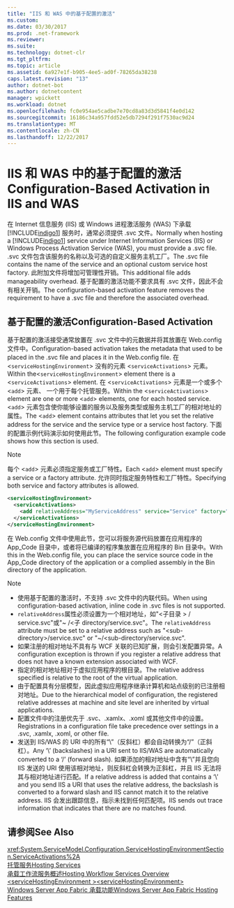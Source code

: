 ```yaml
---
title: "IIS 和 WAS 中的基于配置的激活"
ms.custom: 
ms.date: 03/30/2017
ms.prod: .net-framework
ms.reviewer: 
ms.suite: 
ms.technology: dotnet-clr
ms.tgt_pltfrm: 
ms.topic: article
ms.assetid: 6a927e1f-b905-4ee5-ad0f-78265da38238
caps.latest.revision: "13"
author: dotnet-bot
ms.author: dotnetcontent
manager: wpickett
ms.workload: dotnet
ms.openlocfilehash: fc0e954ae5cadbe7e70cd8a83d3d5841f4e0d142
ms.sourcegitcommit: 16186c34a957fdd52e5db7294f291f7530ac9d24
ms.translationtype: MT
ms.contentlocale: zh-CN
ms.lasthandoff: 12/22/2017
---
```

# <a name="configuration-based-activation-in-iis-and-was"></a><span data-ttu-id="19a01-102">IIS 和 WAS 中的基于配置的激活</span><span class="sxs-lookup"><span data-stu-id="19a01-102">Configuration-Based Activation in IIS and WAS</span></span>
<span data-ttu-id="19a01-103">在 Internet 信息服务 (IIS) 或 Windows 进程激活服务 (WAS) 下承载 [!INCLUDE[indigo1](../../../../includes/indigo1-md.md)] 服务时，通常必须提供 .svc 文件。</span><span class="sxs-lookup"><span data-stu-id="19a01-103">Normally when hosting a [!INCLUDE[indigo1](../../../../includes/indigo1-md.md)] service under Internet Information Services (IIS) or Windows Process Activation Service (WAS), you must provide a .svc file.</span></span> <span data-ttu-id="19a01-104">.svc 文件包含该服务的名称以及可选的自定义服务主机工厂。</span><span class="sxs-lookup"><span data-stu-id="19a01-104">The .svc file contains the name of the service and an optional custom service host factory.</span></span> <span data-ttu-id="19a01-105">此附加文件将增加可管理性开销。</span><span class="sxs-lookup"><span data-stu-id="19a01-105">This additional file adds manageability overhead.</span></span> <span data-ttu-id="19a01-106">基于配置的激活功能不要求具有 .svc 文件，因此不会有相关开销。</span><span class="sxs-lookup"><span data-stu-id="19a01-106">The configuration-based activation feature removes the requirement to have a .svc file and therefore the associated overhead.</span></span>  
  
## <a name="configuration-based-activation"></a><span data-ttu-id="19a01-107">基于配置的激活</span><span class="sxs-lookup"><span data-stu-id="19a01-107">Configuration-Based Activation</span></span>  
 <span data-ttu-id="19a01-108">基于配置的激活接受通常放置在 .svc 文件中的元数据并将其放置在 Web.config 文件中。</span><span class="sxs-lookup"><span data-stu-id="19a01-108">Configuration-based activation takes the metadata that used to be placed in the .svc file and places it in the Web.config file.</span></span> <span data-ttu-id="19a01-109">在 <`serviceHostingEnvironment`> 没有的元素 <`serviceActivations`> 元素。</span><span class="sxs-lookup"><span data-stu-id="19a01-109">Within the<`serviceHostingEnvironment`> element there is a <`serviceActivations`> element.</span></span> <span data-ttu-id="19a01-110">在 <`serviceActivations`> 元素是一个或多个 <`add`> 元素、 一个用于每个托管服务。</span><span class="sxs-lookup"><span data-stu-id="19a01-110">Within the <`serviceActivations`> element are one or more <`add`> elements, one for each hosted service.</span></span> <span data-ttu-id="19a01-111"><`add`> 元素包含使你能够设置的服务以及服务类型或服务主机工厂的相对地址的属性。</span><span class="sxs-lookup"><span data-stu-id="19a01-111">The <`add`> element contains attributes that let you set the relative address for the service and the service type or a service host factory.</span></span> <span data-ttu-id="19a01-112">下面的配置示例代码演示如何使用此节。</span><span class="sxs-lookup"><span data-stu-id="19a01-112">The following configuration example code shows how this section is used.</span></span>  
  
> [!NOTE]
>  <span data-ttu-id="19a01-113">每个 <`add`> 元素必须指定服务或工厂特性。</span><span class="sxs-lookup"><span data-stu-id="19a01-113">Each <`add`> element must specify a service or a factory attribute.</span></span> <span data-ttu-id="19a01-114">允许同时指定服务特性和工厂特性。</span><span class="sxs-lookup"><span data-stu-id="19a01-114">Specifying both service and factory attributes is allowed.</span></span>  
  
```xml  
<serviceHostingEnvironment>  
  <serviceActivations>  
    <add relativeAddress="MyServiceAddress" service="Service" factory="MyServiceHostFactory"/>  
  </serviceActivations>  
</serviceHostingEnvironment>  
```  
  
 <span data-ttu-id="19a01-115">在 Web.config 文件中使用此节，您可以将服务源代码放置在应用程序的 App_Code 目录中，或者将已编译的程序集放置在应用程序的 Bin 目录中。</span><span class="sxs-lookup"><span data-stu-id="19a01-115">With this in the Web.config file, you can place the service source code in the App_Code directory of the application or a complied assembly in the Bin directory of the application.</span></span>  
  
> [!NOTE]
>  -   <span data-ttu-id="19a01-116">使用基于配置的激活时，不支持 .svc 文件中的内联代码。</span><span class="sxs-lookup"><span data-stu-id="19a01-116">When using configuration-based activation, inline code in .svc files is not supported.</span></span>  
> -   <span data-ttu-id="19a01-117">`relativeAddress`属性必须设置为一个相对地址，如"\<子目录 > / service.svc"或"~ /\<子 directory/service.svc"。</span><span class="sxs-lookup"><span data-stu-id="19a01-117">The `relativeAddress` attribute must be set to a relative address such as "\<sub-directory>/service.svc" or "~/\<sub-directory/service.svc".</span></span>  
> -   <span data-ttu-id="19a01-118">如果注册的相对地址不具有与 WCF 关联的已知扩展，则会引发配置异常。</span><span class="sxs-lookup"><span data-stu-id="19a01-118">A configuration exception is thrown if you register a relative address that does not have a known extension associated with WCF.</span></span>  
> -   <span data-ttu-id="19a01-119">指定的相对地址相对于虚拟应用程序的根目录。</span><span class="sxs-lookup"><span data-stu-id="19a01-119">The relative address specified is relative to the root of the virtual application.</span></span>  
> -   <span data-ttu-id="19a01-120">由于配置具有分层模型，因此虚拟应用程序继承计算机和站点级别的已注册相对地址。</span><span class="sxs-lookup"><span data-stu-id="19a01-120">Due to the hierarchical model of configuration, the registered relative addresses at machine and site level are inherited by virtual applications.</span></span>  
> -   <span data-ttu-id="19a01-121">配置文件中的注册优先于 .svc、.xamlx、.xoml 或其他文件中的设置。</span><span class="sxs-lookup"><span data-stu-id="19a01-121">Registrations in a configuration file take precedence over settings in a .svc, .xamlx, .xoml, or other file.</span></span>  
> -   <span data-ttu-id="19a01-122">发送到 IIS/WAS 的 URI 中的所有“\”（反斜杠）都会自动转换为“/”（正斜杠）。</span><span class="sxs-lookup"><span data-stu-id="19a01-122">Any ‘\’ (backslashes) in a URI sent to IIS/WAS are automatically converted to a ‘/’ (forward slash).</span></span> <span data-ttu-id="19a01-123">如果添加的相对地址中含有“\”并且您向 IIS 发送的 URI 使用该相对地址，则反斜杠会转换为正斜杠，并且 IIS 无法将其与相对地址进行匹配。</span><span class="sxs-lookup"><span data-stu-id="19a01-123">If a relative address is added that contains a ‘\’ and you send IIS a URI that uses the relative address, the backslash is converted to a forward slash and IIS cannot match it to the relative address.</span></span> <span data-ttu-id="19a01-124">IIS 会发出跟踪信息，指示未找到任何匹配项。</span><span class="sxs-lookup"><span data-stu-id="19a01-124">IIS sends out trace information that indicates that there are no matches found.</span></span>  
  
## <a name="see-also"></a><span data-ttu-id="19a01-125">请参阅</span><span class="sxs-lookup"><span data-stu-id="19a01-125">See Also</span></span>  
 <xref:System.ServiceModel.Configuration.ServiceHostingEnvironmentSection.ServiceActivations%2A>  
 [<span data-ttu-id="19a01-126">托管服务</span><span class="sxs-lookup"><span data-stu-id="19a01-126">Hosting Services</span></span>](../../../../docs/framework/wcf/hosting-services.md)  
 [<span data-ttu-id="19a01-127">承载工作流服务概述</span><span class="sxs-lookup"><span data-stu-id="19a01-127">Hosting Workflow Services Overview</span></span>](../../../../docs/framework/wcf/feature-details/hosting-workflow-services-overview.md)  
 [<span data-ttu-id="19a01-128">\<serviceHostingEnvironment ></span><span class="sxs-lookup"><span data-stu-id="19a01-128">\<serviceHostingEnvironment></span></span>](../../../../docs/framework/configure-apps/file-schema/wcf/servicehostingenvironment.md)  
 [<span data-ttu-id="19a01-129">Windows Server App Fabric 承载功能</span><span class="sxs-lookup"><span data-stu-id="19a01-129">Windows Server App Fabric Hosting Features</span></span>](http://go.microsoft.com/fwlink/?LinkId=201276)

